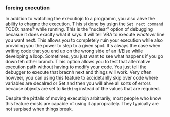 ### forcing execution

In addition to watching the executiojn fo a programm, you also ahve the ability to chagne the execution. T his si done by usign the `Set next command` TODO: name? while running.  This is the "nuclear" option of debugging becasue it does exaclty what it says.  It will tell VBA to execute *whatever* line you want next.  This allows you to completely ruin your execution while also providing you the power to step to a given spot.  It's always the case when writing code that you end up on the wrong side of an If/Else while developing a loop.  Sometimes, you just want to see what happens if you go down teh other branch. T his option allows you to test that alternative execution path without having to modify your code.  You just tell the debugger to execute that bracnh next and things will work.  Very often howveer, you can using this feature to accidetanlly skip over code where variables are decalred or Set and then you will ahve all sorts of errors because objects are set to `Nothing` instead of the values that are required.

Despite the pitfalls of moving executiojn arbitrarily, most people who know this feature exists are capable of using it appropraitely.  They typically are not surpised when things break.
